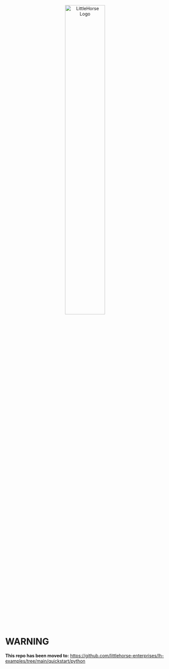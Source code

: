 <p align="center">
<img alt="LittleHorse Logo" src="https://littlehorse.io/img/logo-wordmark-white.png" width="50%">
</p>

# WARNING

**This repo has been moved to:** https://github.com/littlehorse-enterprises/lh-examples/tree/main/quickstart/python
